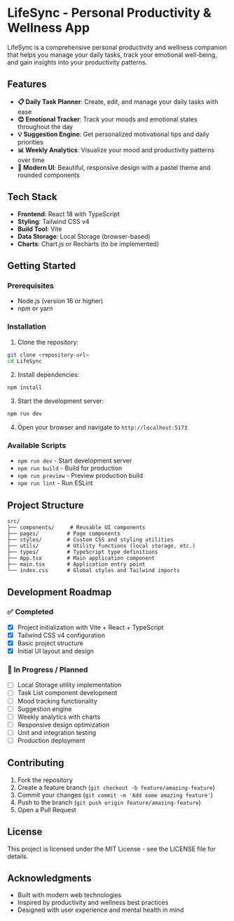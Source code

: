 # LifeSync - Personal Productivity & Wellness App

LifeSync is a comprehensive personal productivity and wellness companion that helps you manage your daily tasks, track your emotional well-being, and gain insights into your productivity patterns.

## Features

- **📋 Daily Task Planner**: Create, edit, and manage your daily tasks with ease
- **😊 Emotional Tracker**: Track your moods and emotional states throughout the day
- **💡 Suggestion Engine**: Get personalized motivational tips and daily priorities
- **📊 Weekly Analytics**: Visualize your mood and productivity patterns over time
- **🎨 Modern UI**: Beautiful, responsive design with a pastel theme and rounded components

## Tech Stack

- **Frontend**: React 18 with TypeScript
- **Styling**: Tailwind CSS v4
- **Build Tool**: Vite
- **Data Storage**: Local Storage (browser-based)
- **Charts**: Chart.js or Recharts (to be implemented)

## Getting Started

### Prerequisites

- Node.js (version 16 or higher)
- npm or yarn

### Installation

1. Clone the repository:
```bash
git clone <repository-url>
cd LifeSync
```

2. Install dependencies:
```bash
npm install
```

3. Start the development server:
```bash
npm run dev
```

4. Open your browser and navigate to `http://localhost:5173`

### Available Scripts

- `npm run dev` - Start development server
- `npm run build` - Build for production
- `npm run preview` - Preview production build
- `npm run lint` - Run ESLint

## Project Structure

```
src/
├── components/     # Reusable UI components
├── pages/         # Page components
├── styles/        # Custom CSS and styling utilities
├── utils/         # Utility functions (local storage, etc.)
├── types/         # TypeScript type definitions
├── App.tsx        # Main application component
├── main.tsx       # Application entry point
└── index.css      # Global styles and Tailwind imports
```

## Development Roadmap

### ✅ Completed
- [x] Project initialization with Vite + React + TypeScript
- [x] Tailwind CSS v4 configuration
- [x] Basic project structure
- [x] Initial UI layout and design

### 🚧 In Progress / Planned
- [ ] Local Storage utility implementation
- [ ] Task List component development
- [ ] Mood tracking functionality
- [ ] Suggestion engine
- [ ] Weekly analytics with charts
- [ ] Responsive design optimization
- [ ] Unit and integration testing
- [ ] Production deployment

## Contributing

1. Fork the repository
2. Create a feature branch (`git checkout -b feature/amazing-feature`)
3. Commit your changes (`git commit -m 'Add some amazing feature'`)
4. Push to the branch (`git push origin feature/amazing-feature`)
5. Open a Pull Request

## License

This project is licensed under the MIT License - see the LICENSE file for details.

## Acknowledgments

- Built with modern web technologies
- Inspired by productivity and wellness best practices
- Designed with user experience and mental health in mind

